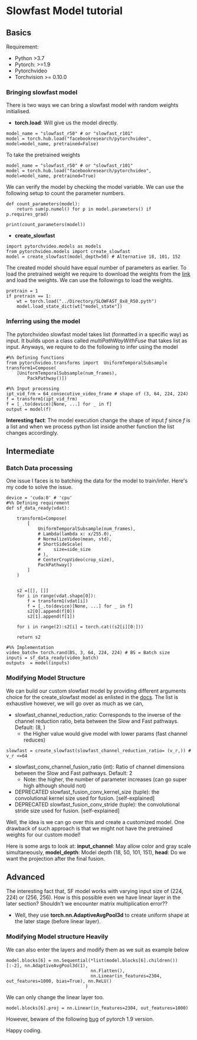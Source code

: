 # Slowfast Model tutorial


## Basics

Requirement:
- Python >3.7
- Pytorch: >=1.9
- Pytorchvideo
- Torchvision >= 0.10.0

### Bringing slowfast model

There is two ways we can bring a slowfast model with random weights initialised.

- **torch.load**: Will give us the model directly.

```
model_name = "slowfast_r50" # or "slowfast_r101"
model = torch.hub.load("facebookresearch/pytorchvideo", model=model_name, pretrained=False)
```

To take the pretrained weights

```
model_name = "slowfast_r50" # or "slowfast_r101"
model = torch.hub.load("facebookresearch/pytorchvideo", model=model_name, pretrained=True)
```

We can verify the model by checking the model variable. We can use the following setup to count the parameter numbers.

```
def count_parameters(model):
    return sum(p.numel() for p in model.parameters() if p.requires_grad)

print(count_parameters(model))
```

- **create_slowfast**

```
import pytorchvideo.models as models
from pytorchvideo.models import create_slowfast
model = create_slowfast(model_depth=50) # Alternative 18, 101, 152
```
The created model should have equal number of parameters as earlier. To load the pretrained weight we require to download the weights from the [link](https://pytorchvideo.readthedocs.io/en/latest/model_zoo.html) and load the weights. We can use the followings to load the weights.

```
pretrain = 1
if pretrain == 1:
    wt = torch.load("../Directory/SLOWFAST_8x8_R50.pyth")
    model.load_state_dict(wt["model_state"])
```

### Inferring using the model

The pytorchvideo slowfast model takes list (formatted in a specific way) as input. It builds upon a class called *multiPathWayWithFuse* that takes list as input. Anyways, we require to do the following to infer using the model

```
#%% Defining functions
from pytorchvideo.transforms import  UniformTemporalSubsample
transform1=Compose(
    [UniformTemporalSubsample(num_frames),
        PackPathway()])

#%% Input processing
ipt_vid_frm = 64_consecutive_video_frame # shape of (3, 64, 224, 224)
f = transform1(ipt_vid_frm)
f = [_.to(device)[None, ...] for _ in f]
output = model(f)
```
**Interesting fact**: The model execution change the shape of input *f* since *f* is a list and when we process python list inside another function the list changes accordingly.


## Intermediate

### Batch Data processing

One issue I faces is to batching the data for the model to train/infer. Here's my code to solve the issue.

```
device = 'cuda:0' # 'cpu'
#%% Defining requirement
def sf_data_ready(vdat):

    transform1=Compose(
        [
            UniformTemporalSubsample(num_frames),
            # Lambda(lambda x: x/255.0),
            # NormalizeVideo(mean, std),
            # ShortSideScale(
            #     size=side_size
            # ),
            # CenterCropVideo(crop_size),
            PackPathway()
        ]
    )


    s2 =[[], []]
    for i in range(vdat.shape[0]):
        f = transform1(vdat[i])
        f = [_.to(device)[None, ...] for _ in f]
        s2[0].append(f[0])
        s2[1].append(f[1])

    for i in range(2):s2[i] = torch.cat((s2[i][0:]))

    return s2

#%% Implementation
video_batch= torch.rand(BS, 3, 64, 224, 224) # BS = Batch size
inputs = sf_data_ready(video_batch)
outputs  = model(inputs)
```
### Modifying Model Structure

We can build our custom slowfast model by providing different arguments choice for the create_slowfast model as enlisted in the [docs](https://pytorchvideo.readthedocs.io/en/latest/_modules/pytorchvideo/models/slowfast.html#create_slowfast). The list is exhaustive however, we will go over as much as we can,

- slowfast_channel_reduction_ratio: Corresponds to the inverse of the channel reduction ratio, beta between the Slow and Fast pathways. Default: (8, )
  - the Higher value would give model with lower params (fast channel reduces)

```
slowfast = create_slowfast(slowfast_channel_reduction_ratio= (v_r,)) # v_r <=64
```

- slowfast_conv_channel_fusion_ratio (int): Ratio of channel dimensions between  the Slow and Fast pathways. Default: 2
  - Note: the higher, the number of parameter increases (can go super high although should not)
- DEPRECATED slowfast_fusion_conv_kernel_size (tuple): the convolutional kernel size used for fusion. [self-explained]
- DEPRECATED slowfast_fusion_conv_stride (tuple): the convolutional stride size used for fusion. [self-explained]

Well, the idea is we can go over this and create a customized model. One drawback of such approach is that we might not have the pretrained weights for our custom model!

Here is some args to look at: **input_channel**: May allow color and gray scale simultaneously, **model_depth**: Model depth (18, 50, 101, 151), **head**: Do we want the projection after the final fusion.

## Advanced

The interesting fact that, SF model works with varying input size of (224, 224) or (256, 256). How is this possible even we have linear layer in the later section? Shouldn't we encounter matrix multiplication error??
  - Well, they use **torch.nn.AdaptiveAvgPool3d** to create uniform shape at the later stage (before linear layer).

### Modifying Model structure Heavily

We can also enter the layers and modify them as we suit as example below

```
model.blocks[6] = nn.Sequential(*list(model.blocks[6].children())[:-2], nn.AdaptiveAvgPool3d(1),
                                nn.Flatten(),
                                nn.Linear(in_features=2304, out_features=1000, bias=True), nn.ReLU()
                              )
```

We can only change the linear layer too.
```
model.blocks[6].proj = nn.Linear(in_features=2304, out_features=1000)
```

However, beware of the following [bug](https://discuss.pytorch.org/t/pytorch-is-allowing-incorrect-matrix-multiplication-when-using-cuda/130664) of pytorch 1.9 version.

Happy coding. 
